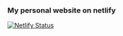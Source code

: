 ### My personal website on netlify
[![Netlify Status](https://api.netlify.com/api/v1/badges/ea596634-eba9-4b8e-9cd1-eb0135a4ee36/deploy-status)](https://app.netlify.com/sites/shadhin/deploys)
